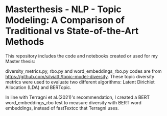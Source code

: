 # Masterthesis - NLP - Topic Modeling: A Comparison of Traditional vs State-of-the-Art Methods

This repository includes the code and notebooks created or used for my Master thesis: 

diversity_metrics.py, rbo.py and word_embeddings_rbo.py codes are from https://github.com/silviatti/topic-model-diversity. These topic diversity metrics were used to evaluate two different algorithms: Latent Dirichlet Allocation (LDA) and BERTopic.

In line with Terragni et al.(2021)'s recommendation, I created a BERT word_embeddings_rbo test to measure diversity with BERT word embeddings, instead of fastTextcc that Terragni uses. 



